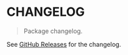 # CHANGELOG

> Package changelog.

See [GitHub Releases](https://github.com/stdlib-js/assert-is-float32ndarray-like/releases) for the changelog.